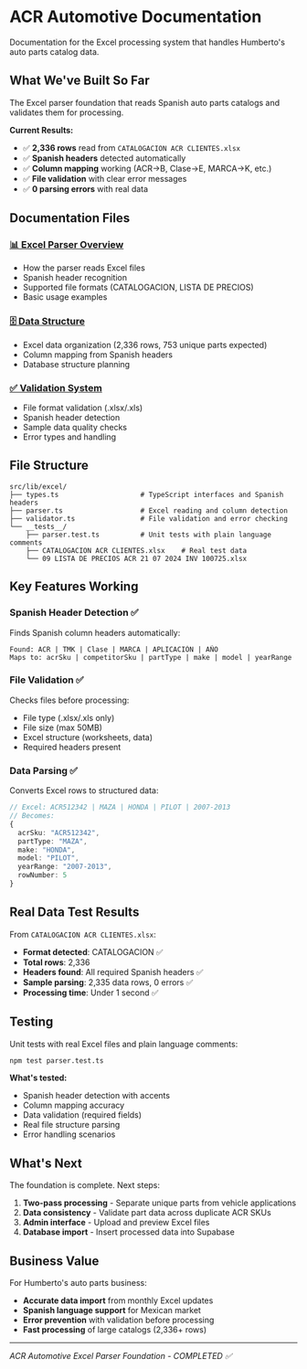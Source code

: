 # ACR Automotive Documentation

Documentation for the Excel processing system that handles Humberto's auto parts catalog data.

## What We've Built So Far

The Excel parser foundation that reads Spanish auto parts catalogs and validates them for processing.

**Current Results:**
- ✅ **2,336 rows** read from `CATALOGACION ACR CLIENTES.xlsx`
- ✅ **Spanish headers** detected automatically 
- ✅ **Column mapping** working (ACR→B, Clase→E, MARCA→K, etc.)
- ✅ **File validation** with clear error messages
- ✅ **0 parsing errors** with real data

## Documentation Files

### [📊 Excel Parser Overview](./excel-parser.md)
- How the parser reads Excel files
- Spanish header recognition
- Supported file formats (CATALOGACION, LISTA DE PRECIOS)
- Basic usage examples

### [🗄️ Data Structure](./excel-data-structure.md) 
- Excel data organization (2,336 rows, 753 unique parts expected)
- Column mapping from Spanish headers
- Database structure planning

### [✅ Validation System](./excel-validation.md)
- File format validation (.xlsx/.xls)
- Spanish header detection
- Sample data quality checks
- Error types and handling

## File Structure

```
src/lib/excel/
├── types.ts                    # TypeScript interfaces and Spanish headers
├── parser.ts                   # Excel reading and column detection
├── validator.ts                # File validation and error checking
└── __tests__/
    ├── parser.test.ts          # Unit tests with plain language comments
    ├── CATALOGACION ACR CLIENTES.xlsx    # Real test data
    └── 09 LISTA DE PRECIOS ACR 21 07 2024 INV 100725.xlsx
```

## Key Features Working

### Spanish Header Detection ✅
Finds Spanish column headers automatically:
```
Found: ACR | TMK | Clase | MARCA | APLICACIÓN | AÑO
Maps to: acrSku | competitorSku | partType | make | model | yearRange
```

### File Validation ✅
Checks files before processing:
- File type (.xlsx/.xls only)
- File size (max 50MB)
- Excel structure (worksheets, data)
- Required headers present

### Data Parsing ✅
Converts Excel rows to structured data:
```typescript
// Excel: ACR512342 | MAZA | HONDA | PILOT | 2007-2013
// Becomes:
{
  acrSku: "ACR512342",
  partType: "MAZA", 
  make: "HONDA",
  model: "PILOT",
  yearRange: "2007-2013",
  rowNumber: 5
}
```

## Real Data Test Results

From `CATALOGACION ACR CLIENTES.xlsx`:
- **Format detected**: CATALOGACION ✅
- **Total rows**: 2,336 
- **Headers found**: All required Spanish headers ✅
- **Sample parsing**: 2,335 data rows, 0 errors ✅
- **Processing time**: Under 1 second ✅

## Testing

Unit tests with real Excel files and plain language comments:

```bash
npm test parser.test.ts
```

**What's tested:**
- Spanish header detection with accents
- Column mapping accuracy  
- Data validation (required fields)
- Real file structure parsing
- Error handling scenarios

## What's Next

The foundation is complete. Next steps:
1. **Two-pass processing** - Separate unique parts from vehicle applications
2. **Data consistency** - Validate part data across duplicate ACR SKUs
3. **Admin interface** - Upload and preview Excel files
4. **Database import** - Insert processed data into Supabase

## Business Value

For Humberto's auto parts business:
- **Accurate data import** from monthly Excel updates
- **Spanish language support** for Mexican market
- **Error prevention** with validation before processing
- **Fast processing** of large catalogs (2,336+ rows)

---

*ACR Automotive Excel Parser Foundation - COMPLETED ✅*